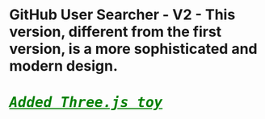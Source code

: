 <h1>GitHub User Searcher - V2 - This version, different from the first version, is a more sophisticated and modern design.</h1>
<h1 style="text-decoration: underline; color: green; font-family: monospace; font-style: italic;">Added Three.js toy</h1>
